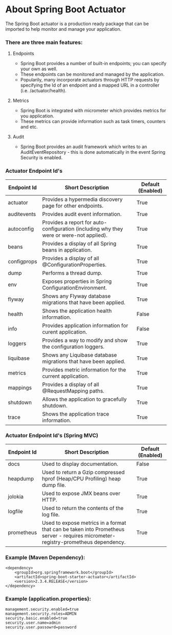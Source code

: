 # About Spring Boot Actuator 

The Spring Boot actuator is a production ready package that can be imported to help monitor and manage your application. 

### There are three main features:
1. Endpoints
   - Spring Boot provides a number of built-in endpoints; you can specify your own as well. 
   - These endpoints can be monitored and managed by the application. 
   - Popularily, many incorporate actuators through HTTP requests by specifying the Id of an endpoint and a mapped URL in a controller (i.e. /actuator/health). 

2. Metrics
   - Spring Boot is integrated with micrometer which provides metrics for you application. 
   - These metrics can provide information such as task timers, counters and etc. 
   
3. Audit
   - Spring Boot provides an audit framework which writes to an AuditEventRepository - this is done automatically in the event Spring Security is enabled. 

### Actuator Endpoint Id's 
| Endpoint Id | Short Description | Default (Enabled) | 
| --- | --- | --- |
| actuator | Provides a hypermedia discovery page for other endpoints. | True |
| auditevents | Provides audit event information. | True |
| autoconfig | Provides a report for auto-configuration (including why they were or were-not applied). | True |
| beans | Provides a display of all Spring beans in application. | True |
| configprops | Provides a display of all @ConfigurationProperties. | True |
| dump | Performs a thread dump. | True |
| env | Exposes properties in Spring ConfigurationEnvironment. | True |
| flyway | Shows any Flyway database migrations that have been applied. | True |
| health | Shows the application health information. | False |
| info | Provides application information for curent application. | False |
| loggers | Provides a way to modify and show the configuration loggers. | True |
| liquibase | Shows any Liquibase database migrations that have been applied. | True |
| metrics | Provides metric information for the current application. | True |
| mappings | Provides a display of all @RequestMapping paths. | True |
| shutdown | Allows the application to gracefully shutdown. | True |
| trace | Shows the application trace information. | True |

### Actuator Endpoint Id's (Spring MVC)
| Endpoint Id | Short Description | Default (Enabled) | 
| --- | --- | --- |
| docs | Used to display documentation. | False | 
| heapdump | Used to return a Gzip compressed hprof (Heap/CPU Profiling) heap dump file. | True |
| jolokia | Used to expose JMX beans over HTTP. | True |
| logfile | Used to return the contents of the log file. | True |
| prometheus | Used to expose metrics in a format that can be taken into Prometheus server - requires micrometer-registry-prometheus dependency. | True |

### Example (Maven Dependency):
```:
<dependency>
    <groupId>org.springframework.boot</groupId>
    <artifactId>spring-boot-starter-actuator</artifactId>
    <version>2.3.4.RELEASE</version>
</dependency>
```

### Example (application.properties):
```:
management.security.enabled=true  
management.security.roles=ADMIN  
security.basic.enabled=true  
security.user.name=admin  
security.user.passowrd=password  
```
